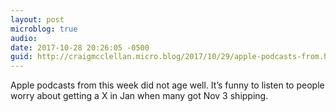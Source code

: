 ```yaml
---
layout: post
microblog: true
audio: 
date: 2017-10-28 20:26:05 -0500
guid: http://craigmcclellan.micro.blog/2017/10/29/apple-podcasts-from.html
---
```

Apple podcasts from this week did not age well. It’s funny to listen to people worry about getting a X in Jan when many got Nov 3 shipping.
